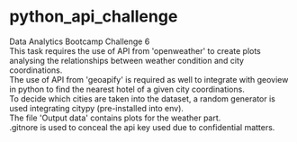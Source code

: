 # python_api_challenge  
Data Analytics Bootcamp Challenge 6  
This task requires the use of API from 'openweather' to create plots analysing the relationships between weather condition and city coordinations.  
The use of API from 'geoapify' is required as well to integrate with geoview in python to find the nearest hotel of a given city coordinations.  
To decide which cities are taken into the dataset, a random generator is used integrating citypy (pre-installed into env).  
The file 'Output data' contains plots for the weather part.  
.gitnore is used to conceal the api key used due to confidential matters.  
